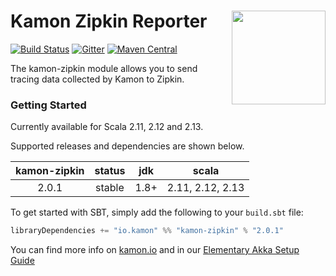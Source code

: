 # Kamon Zipkin Reporter <img align="right" src="https://rawgit.com/kamon-io/Kamon/master/kamon-logo.svg" height="150px" style="padding-left: 20px"/>

[![Build Status](https://travis-ci.org/kamon-io/kamon-zipkin.svg?branch=master)](https://travis-ci.org/kamon-io/kamon-zipkin)
[![Gitter](https://badges.gitter.im/Join%20Chat.svg)](https://gitter.im/kamon-io/Kamon?utm_source=badge&utm_medium=badge&utm_campaign=pr-badge&utm_content=badge)
[![Maven Central](https://maven-badges.herokuapp.com/maven-central/io.kamon/kamon-zipkin_2.12/badge.svg)](https://maven-badges.herokuapp.com/maven-central/io.kamon/kamon-zipkin_2.12)

The kamon-zipkin module allows you to send tracing data collected by Kamon to Zipkin.

### Getting Started

Currently available for Scala 2.11, 2.12 and 2.13.

Supported releases and dependencies are shown below.

| kamon-zipkin | status | jdk  | scala            |
|:------------:|:------:|:----:|------------------|
|  2.0.1       | stable | 1.8+ | 2.11, 2.12, 2.13 |


To get started with SBT, simply add the following to your `build.sbt` file:

```scala
libraryDependencies += "io.kamon" %% "kamon-zipkin" % "2.0.1"
```

You can find more info on [kamon.io](https://kamon.io) and in our [Elementary Akka Setup Guide][1]

[1]: https://kamon.io/docs/latest/guides/frameworks/elementary-akka-setup/
